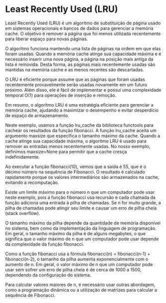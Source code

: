 # Least Recently Used (LRU)

Least Recently Used (LRU) é um algoritmo de substituição de página usado em sistemas operacionais e bancos de dados para gerenciar a memória cache. O objetivo é remover a página que foi menos utilizada recentemente para liberar espaço para novas páginas.

O algoritmo funciona mantendo uma lista de páginas na ordem em que elas foram usadas. Quando a memória cache atinge sua capacidade máxima e é necessário inserir uma nova página, a página na posição mais antiga da lista é removida. Desta forma, as páginas mais recentemente usadas são mantidas na memória cache e as menos recentes são descartadas.

O LRU é eficiente porque assume que as páginas que foram usadas recentemente provavelmente serão usadas novamente em um futuro próximo. Além disso, ele é fácil de implementar e possui uma complexidade temporal O(1) para operações de inserção e remoção.

Em resumo, o algoritmo LRU é uma estratégia eficiente para gerenciar a memória cache, ajudando a maximizar o desempenho e evitar desperdício de espaço de armazenamento.

Neste exemplo, usamos a função lru_cache da biblioteca functools para cachear os resultados da função fibonacci. A função lru_cache aceita um argumento maxsize que especifica o tamanho máximo da cache. Quando a cache atinge sua capacidade máxima, o algoritmo LRU é usado para remover as entradas menos recentemente usadas. No nosso exemplo, definimos maxsize=None para permitir que a cache cresça indefinidamente.

Ao executar a função fibonacci(10), vemos que a saída é 55, que é o décimo número na sequência de Fibonacci. O resultado é calculado rapidamente porque os valores intermediários são armazenados na cache, evitando a recomputação.

Existe um limite máximo para o número n que um computador pode usar neste exemplo, pois a função fibonacci usa recursão e cada chamada da função adiciona uma entrada à pilha de chamadas. Se n for muito grande, a pilha de chamadas pode atingir seu limite e causar um erro de pilha cheia (stack overflow).

O tamanho máximo da pilha depende da quantidade de memória disponível no sistema, bem como da implementação da linguagem de programação. Em geral, o tamanho máximo da pilha é de alguns megabytes, o que significa que o valor máximo de n que um computador pode usar depende da complexidade da função fibonacci.

Como a função fibonacci usa a fórmula fibonacci(n) = fibonacci(n-1) + fibonacci(n-2), o tamanho da pilha aumenta exponencialmente com o aumento de n. Em geral, o valor máximo de n que um computador pode usar sem sofrer um erro de pilha cheia é de cerca de 1000 a 1500, dependendo da configuração do sistema.

Para calcular valores maiores de n, é necessário usar outras abordagem, como a programação dinâmica ou a utilização de matrizes para calcular a sequência de Fibonacci.
